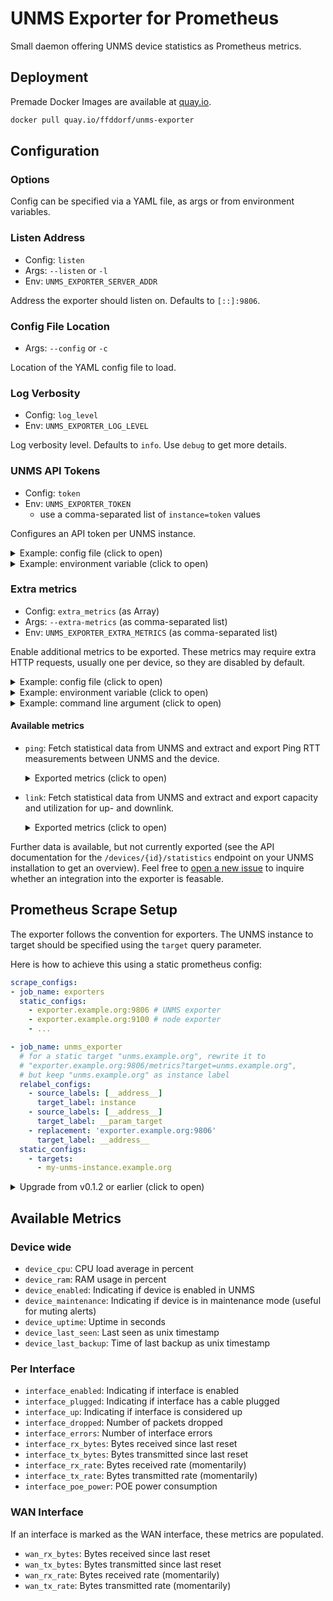 # UNMS Exporter for Prometheus

Small daemon offering UNMS device statistics as Prometheus metrics.

## Deployment

Premade Docker Images are available at [quay.io](https://quay.io/repository/ffddorf/unms-exporter).

```bash
docker pull quay.io/ffddorf/unms-exporter
```

## Configuration

### Options

Config can be specified via a YAML file, as args or from environment variables.

### Listen Address

- Config: `listen`
- Args: `--listen` or `-l`
- Env: `UNMS_EXPORTER_SERVER_ADDR`

Address the exporter should listen on. Defaults to `[::]:9806`.

### Config File Location

- Args: `--config` or `-c`

Location of the YAML config file to load.

### Log Verbosity

- Config: `log_level`
- Env: `UNMS_EXPORTER_LOG_LEVEL`

Log verbosity level. Defaults to `info`. Use `debug` to get more details.

### UNMS API Tokens

- Config: `token`
- Env: `UNMS_EXPORTER_TOKEN`
  - use a comma-separated list of `instance=token` values

Configures an API token per UNMS instance.

<details><summary>Example: config file (click to open)</summary>

```yaml
# config.yaml
token:
  my-unms-instance.example.org: "my token"
  unms.example.com: "token123"
```

```console
$ unms-exporter --config config.yaml
```

</details>
<details><summary>Example: environment variable (click to open)</summary>

```console
$ UNMS_EXPORTER_TOKEN="my-unms-instance.example.org=my token,unms.example.com=token123" \
    unms-exporter
```

</details>

### Extra metrics

- Config: `extra_metrics` (as Array)
- Args: `--extra-metrics` (as comma-separated list)
- Env: `UNMS_EXPORTER_EXTRA_METRICS` (as comma-separated list)

Enable additional metrics to be exported. These metrics may require extra
HTTP requests, usually one per device, so they are disabled by default.

<details><summary>Example: config file (click to open)</summary>

```yaml
# config.yaml
extras:
- ping
```

```console
$ unms-exporter --config config.yaml
```

</details>
<details><summary>Example: environment variable (click to open)</summary>

```console
$ UNMS_EXPORTER_EXTRA_METRICS="ping" \
    unms-exporter
```

</details>
<details><summary>Example: command line argument (click to open)</summary>

```console
$ unms-exporter --extra-metrics="ping"
```

</details>

#### Available metrics

- `ping`: Fetch statistical data from UNMS and extract and export
  Ping RTT measurements between UNMS and the device.

  <details><summary>Exported metrics (click to open)</summary>

  - `ping_loss_ratio`: Packet loss ratio (range 0-1, with 0.33 meaning 33% packet loss)
  - `ping_rtt_best_seconds`: Best round trip time, in seconds
  - `ping_rtt_mean_seconds`: Mean round trip time, in seconds
  - `ping_rtt_worst_seconds`: Worst round trip time, in seconds
  - `ping_rtt_std_deviation_seconds`: Standard deviation for round trip time, in seconds

  </details>

- `link`: Fetch statistical data from UNMS and extract and export
  capacity and utilization for up- and downlink.

  <details><summary>Exported metrics (click to open)</summary>

  - `uplink_capacity_rate`: Uplink capacity in Bit/s
  - `uplink_utilization_ratio`: Uplink utilization ratio
  - `downlink_capacity_rate`: Downlink capacity in Bit/s
  - `downlink_utilization_ratio`: Downlink utilization ratio

  Utilization ratio are expressed as a number in the range 0-1, with 0.33
  meaning 33% of the capacity is in use.

  </details>


Further data is available, but not currently exported (see the API
documentation for the `/devices/{id}/statistics` endpoint on your UNMS
installation to get an overview). Feel free to [open a new issue][] to
inquire whether an integration into the exporter is feasable.

[open a new issue]: https://github.com/ffddorf/unms-exporter/issues/new

## Prometheus Scrape Setup

The exporter follows the convention for exporters. The UNMS instance to target should be specified using the `target` query parameter.

Here is how to achieve this using a static prometheus config:

```yaml
scrape_configs:
- job_name: exporters
  static_configs:
    - exporter.example.org:9806 # UNMS exporter
    - exporter.example.org:9100 # node exporter
    - ...

- job_name: unms_exporter
  # for a static target "unms.example.org", rewrite it to
  # "exporter.example.org:9806/metrics?target=unms.example.org",
  # but keep "unms.example.org" as instance label
  relabel_configs:
    - source_labels: [__address__]
      target_label: instance
    - source_labels: [__address__]
      target_label: __param_target
    - replacement: 'exporter.example.org:9806'
      target_label: __address__
  static_configs:
    - targets:
      - my-unms-instance.example.org
```

<details><summary>Upgrade from v0.1.2 or earlier (click to open)</summary>

Previous versions did expose the UNMS metrics under any path on the exporter,
i.e. the following URLs were handled identically:

- `http://localhost:9806/?target=my-unms-instance.example.org`
- `http://localhost:9806/metrics?target=my-unms-instance.example.org`
- `http://localhost:9806/this/is/all/ignored?target=my-unms-instance.example.org`

Additionally, the UNMS exporter has returned a mixed set of internal and
instance-specific metrics.

This has changed and now follows best practices. All UNMS-specific metrics
are now available *only* on the following URL:

- `http://localhost:9806/metrics?target=my-unms-instance.example.org`

Additionally, internal metrics (e.g. Go runtime statistics) can be retrieved
by omitting the `target` parameter:

- `http://localhost:9806/metrics`

</details>

## Available Metrics

### Device wide

- `device_cpu`: CPU load average in percent
- `device_ram`: RAM usage in percent
- `device_enabled`: Indicating if device is enabled in UNMS
- `device_maintenance`: Indicating if device is in maintenance mode (useful for muting alerts)
- `device_uptime`: Uptime in seconds
- `device_last_seen`: Last seen as unix timestamp
- `device_last_backup`: Time of last backup as unix timestamp

### Per Interface

- `interface_enabled`: Indicating if interface is enabled
- `interface_plugged`: Indicating if interface has a cable plugged
- `interface_up`: Indicating if interface is considered up
- `interface_dropped`: Number of packets dropped
- `interface_errors`: Number of interface errors
- `interface_rx_bytes`: Bytes received since last reset
- `interface_tx_bytes`: Bytes transmitted since last reset
- `interface_rx_rate`: Bytes received rate (momentarily)
- `interface_tx_rate`: Bytes transmitted rate (momentarily)
- `interface_poe_power`: POE power consumption

### WAN Interface

If an interface is marked as the WAN interface, these metrics are populated.

- `wan_rx_bytes`: Bytes received since last reset
- `wan_tx_bytes`: Bytes transmitted since last reset
- `wan_rx_rate`: Bytes received rate (momentarily)
- `wan_tx_rate`: Bytes transmitted rate (momentarily)
